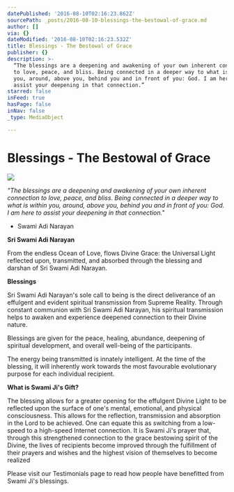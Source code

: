 ```yaml
---
datePublished: '2016-08-10T02:16:23.862Z'
sourcePath: _posts/2016-08-10-blessings-the-bestowal-of-grace.md
author: []
via: {}
dateModified: '2016-08-10T02:16:23.532Z'
title: Blessings - The Bestowal of Grace
publisher: {}
description: >-
  “The blessings are a deepening and awakening of your own inherent connection
  to love, peace, and bliss. Being connected in a deeper way to what is within
  you, around, above you, behind you and in front of you: God. I am here to
  assist your deepening in that connection.”
starred: false
inFeed: true
hasPage: false
inNav: false
_type: MediaObject

---
```

# Blessings - The Bestowal of Grace
![](https://the-grid-user-content.s3-us-west-2.amazonaws.com/0f20a519-4360-4ef9-8476-177354a49c56.jpg)

_"The blessings are a deepening and awakening of your own inherent connection to love, peace, and bliss. Being connected in a deeper way to what is within you, around, above you, behind you and in front of you: God. I am here to assist your deepening in that connection."_

- Swami Adi Narayan

**Sri Swami Adi Narayan**

From the endless Ocean of Love, flows Divine Grace: the Universal Light reflected upon, transmitted, and absorbed through the blessing and darshan of Sri Swami Adi Narayan.

**Blessings**

Sri Swami Adi Narayan's sole call to being is the direct deliverance of an effulgent and evident spiritual transmission from Supreme Reality. Through constant communion with Sri Swami Adi Narayan, his spiritual transmission helps to awaken and experience deepened connection to their Divine nature.

Blessings are given for the peace, healing, abundance, deepening of spiritual development, and overall well-being of the participants.

The energy being transmitted is innately intelligent. At the time of the blessing, it will inherently work towards the most favourable evolutionary purpose for each individual recipient.

**What is Swami Ji's Gift?**

The blessing allows for a greater opening for the effulgent Divine Light to be reflected upon the surface of one's mental, emotional, and physical consciousness. This allows for the reflection, transmission and absorption in the Lord to be achieved. One can equate this as switching from a low-speed to a high-speed Internet connection. It is Swami Ji's prayer that, through this strengthened connection to the grace bestowing spirit of the Divine, the lives of recipients become improved through the fulfillment of their prayers and wishes and the highest vision of themselves to become realized

Please visit our Testimonials page to read how people have benefitted from Swami Ji's blessings.